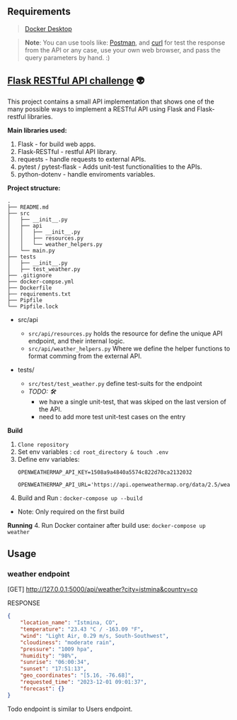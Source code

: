 ## Requirements
> [Docker Desktop](https://docs.docker.com/)

>**Note**: You can use tools like: [Postman](https://www.postman.com/), and [curl](https://curl.se/) for test the response from the API or any case, use your own web browser, and pass the query parameters by hand. :)


## [Flask RESTful API challenge](https://www.globant.com/) 👽

This project contains a small API implementation that shows one of the many possible ways to implement a RESTful API using Flask and Flask-restful libraries.


**Main libraries used:**
1. Flask - for build web apps.
2. Flask-RESTful - restful API library.
3. requests - handle requests to external APIs.
4. pytest / pytest-flask - Adds unit-test functionalities to the APIs.
5. python-dotenv - handle enviroments variables.



**Project structure:**
```
.
├── README.md
├── src
│   ├── __init__.py
│   ├── api
│   │   ├── __init__.py
│   │   ├── resources.py
│   │   └── weather_helpers.py
│   └── main.py      
├── tests
│   ├── __init__.py
│   ├── test_weather.py   
├── .gitignore
├── docker-compse.yml
├── Dockerfile 
├── requirements.txt
├── Pipfile
└── Pipfile.lock

```

* src/api 
    - `src/api/resources.py` holds the resource for define the unique API endpoint, and their internal logic. 
    - `src/api/weather_helpers.py` Where we define the helper functions to format comming from the external API.

* tests/ 
    - `src/test/test_weather.py` define test-suits for the endpoint
    - *TODO: 🛠️* 
        - we have a single unit-test, that was skiped on the last version of the API.
        - need to add more test unit-test cases on the entry

**Build**

1. `Clone repository`
2.  Set env variables : `cd root_directory & touch .env`
3.  Define env variables:
    ```
    OPENWEATHERMAP_API_KEY=1508a9a4840a5574c822d70ca2132032

    OPENWEATHERMAP_API_URL='https://api.openweathermap.org/data/2.5/weather'
    ```
3.  Build and Run : `docker-compose up --build`
- Note: Only required on the first build

**Running** 
4.  Run Docker container after build use: `docker-compose up weather`



## Usage
### weather endpoint
[GET] http://127.0.0.1:5000/api/weather?city=istmina&country=co

RESPONSE
```json
{
    "location_name": "Istmina, CO",
    "temperature": "23.43 °C / -163.09 °F",
    "wind": "Light Air, 0.29 m/s, South-Southwest",
    "cloudiness": "moderate rain",
    "pressure": "1009 hpa",
    "humidity": "98%",
    "sunrise": "06:00:34",
    "sunset": "17:51:13",
    "geo_coordinates": "[5.16, -76.68]",
    "requested_time": "2023-12-01 09:01:37",
    "forecast": {}
}
```


Todo endpoint is similar to Users endpoint.